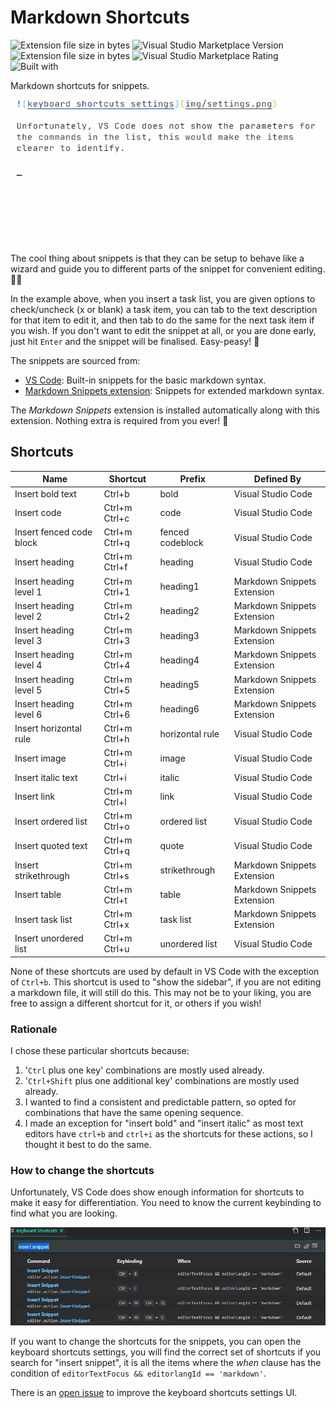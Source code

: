 # Markdown Shortcuts

![Extension file size in bytes](https://img.shields.io/static/v1?logo=visual-studio-code&label=made%20for&message=VS%20Code&color=0000ff)
![Visual Studio Marketplace Version](https://img.shields.io/visual-studio-marketplace/v/robole.markdown-shortcuts?logo=visual-studio-code&color=ffa500)
![Extension file size in bytes](https://img.shields.io/static/v1?logo=visual-studio-code&label=size&message=14KB&color=008000)
![Visual Studio Marketplace Rating](https://img.shields.io/visual-studio-marketplace/r/robole.markdown-shortcuts?logo=visual-studio-code&color=yellow)
![Built with](https://img.shields.io/static/v1?label=built%20with&message=good%20vibrations&color=violet)

Markdown shortcuts for snippets.

![example](/img/example.gif)

The cool thing about snippets is that they can be setup to behave like a wizard and guide you to different parts of the snippet for convenient editing. 🧙‍♂️

In the example above, when you insert a task list, you are given options to check/uncheck (x or blank) a task item, you can tab to the text description for that item to edit it, and then tab to do the same for the next task item if you wish. If you don't want to edit the snippet at all, or you are done early, just hit `Enter` and the snippet will be finalised. Easy-peasy! 🙌

The snippets are sourced from:
- [VS Code](https://github.com/microsoft/vscode/blob/f74e473238aca7b79c08be761d99a0232838ca4c/extensions/markdown-basics/snippets/markdown.code-snippets):  Built-in snippets for the basic markdown syntax.
- [Markdown Snippets extension](https://marketplace.visualstudio.com/items?itemName=robole.markdown-snippets): Snippets for extended markdown syntax.

The *Markdown Snippets* extension is installed automatically along with this extension. Nothing extra is required from you ever! 🙂

## Shortcuts

| Name                     | Shortcut      | Prefix           | Defined By                  |
|--------------------------|---------------|------------------|-----------------------------|
| Insert bold text         | Ctrl+b        | bold             | Visual Studio Code          |
| Insert code              | Ctrl+m Ctrl+c | code             | Visual Studio Code          |
| Insert fenced code block | Ctrl+m Ctrl+q | fenced codeblock | Visual Studio Code          |
| Insert heading           | Ctrl+m Ctrl+f | heading          | Visual Studio Code          |
| Insert heading level 1   | Ctrl+m Ctrl+1 | heading1         | Markdown Snippets Extension |
| Insert heading level 2   | Ctrl+m Ctrl+2 | heading2         | Markdown Snippets Extension |
| Insert heading level 3   | Ctrl+m Ctrl+3 | heading3         | Markdown Snippets Extension |
| Insert heading level 4   | Ctrl+m Ctrl+4 | heading4         | Markdown Snippets Extension |
| Insert heading level 5   | Ctrl+m Ctrl+5 | heading5         | Markdown Snippets Extension |
| Insert heading level 6   | Ctrl+m Ctrl+6 | heading6         | Markdown Snippets Extension |
| Insert horizontal rule   | Ctrl+m Ctrl+h | horizontal rule  | Visual Studio Code          |
| Insert image             | Ctrl+m Ctrl+i | image            | Visual Studio Code          |
| Insert italic text       | Ctrl+i        | italic           | Visual Studio Code          |
| Insert link              | Ctrl+m Ctrl+l | link             | Visual Studio Code          |
| Insert ordered list      | Ctrl+m Ctrl+o | ordered list     | Visual Studio Code          |
| Insert quoted text       | Ctrl+m Ctrl+q | quote            | Visual Studio Code          |
| Insert strikethrough     | Ctrl+m Ctrl+s | strikethrough    | Markdown Snippets Extension |
| Insert table             | Ctrl+m Ctrl+t | table            | Markdown Snippets Extension |
| Insert task list         | Ctrl+m Ctrl+x | task list        | Markdown Snippets Extension |
| Insert unordered list    | Ctrl+m Ctrl+u | unordered list   | Visual Studio Code          |

None of these shortcuts are used by default in VS Code with the exception of `Ctrl+b`. This shortcut is used to "show the sidebar", if you are not editing a markdown file, it will still do this. This may not be to your liking, you are free to assign a different shortcut for it, or others if you wish!

### Rationale

I chose these particular shortcuts because:
1. '`Ctrl` plus one key' combinations are mostly used already.
1. '`Ctrl+Shift` plus one additional key' combinations are mostly used already.
1. I wanted to find a consistent and predictable pattern, so opted for combinations that have the same opening sequence.
1. I made an exception for "insert bold" and "insert italic" as most text editors have `ctrl+b` and `ctrl+i` as the shortcuts for these actions, so I thought it best to do the same.

### How to change the shortcuts

Unfortunately, VS Code does show enough information for shortcuts to make it easy for differentiation. You need to know the current keybinding to find what you are looking.

![keyboard shortcuts settings](img/settings.png)

If you want to change the shortcuts for the snippets, you can open the keyboard shortcuts settings, you will find the correct set of shortcuts if you search for "insert snippet", it is all the items where the *when* clause has the condition of `editorTextFocus && editorlangId == 'markdown'`.

There is an [open issue](https://github.com/microsoft/vscode/issues/84072) to improve the keyboard shortcuts settings UI.

